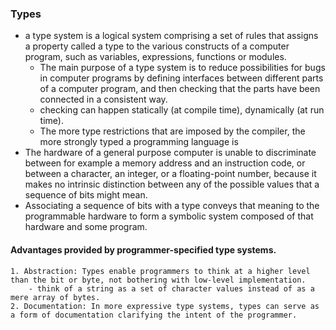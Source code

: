### Types

- a type system is a logical system comprising a set of rules that assigns a property called a type to the various constructs of a computer program, such as variables, expressions, functions or modules.
  - The main purpose of a type system is to reduce possibilities for bugs in computer programs by defining interfaces between different parts of a computer program, and then checking that the parts have been connected in a consistent way.
  - checking can happen statically (at compile time), dynamically (at run time).
  - The more type restrictions that are imposed by the compiler, the more strongly typed a programming language is
- The hardware of a general purpose computer is unable to discriminate between for example a memory address and an instruction code, or between a character, an integer, or a floating-point number, because it makes no intrinsic distinction between any of the possible values that a sequence of bits might mean.
- Associating a sequence of bits with a type conveys that meaning to the programmable hardware to form a symbolic system composed of that hardware and some program.

#### Advantages provided by programmer-specified type systems.

    1. Abstraction: Types enable programmers to think at a higher level than the bit or byte, not bothering with low-level implementation.
        - think of a string as a set of character values instead of as a mere array of bytes.
    2. Documentation: In more expressive type systems, types can serve as a form of documentation clarifying the intent of the programmer.
